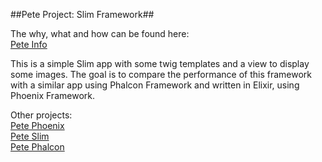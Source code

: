 ##Pete Project: Slim Framework##

The why, what and how can be found here:    
[Pete Info](https://gist.github.com/ndeet/843cfaedd8be05101b8c#file-pete-info-md)

This is a simple Slim app with some twig templates and a view to display some images.
The goal is to compare the performance of this framework with a similar app using 
Phalcon Framework and written in Elixir, using Phoenix Framework.   

Other projects:    
<a href="https://github.com/ndeet/pete-phoenix">Pete Phoenix</a>   
<a href="https://github.com/ndeet/pete-slim">Pete Slim</a>    
<a href="https://github.com/ndeet/pete-phalcon">Pete Phalcon</a>    

